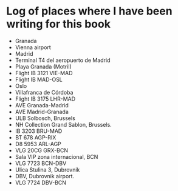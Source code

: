 # Log of places where I have been writing for this book

* Granada
* Vienna airport
* Madrid
* Terminal T4 del aeropuerto de Madrid
* Playa Granada (Motril)
* Flight IB 3121 VIE-MAD
* Flight IB MAD-OSL
* Oslo
* Villafranca de Córdoba
* Flight IB 3175 LHR-MAD
* AVE Granada-Madrid
* AVE Madrid-Granada
* ULB Solbosch, Brussels
* NH Collection Grand Sablon, Brussels.
* IB 3203 BRU-MAD
* BT 678 AGP-RIX
* D8 5953 ARL-AGP
* VLG 20CG GRX-BCN
* Sala VIP zona internacional, BCN
* VLG 7723 BCN-DBV
* Ulica Stulina 3, Dubrovnik
* DBV, Dubrovnik airport.
* VLG 7724 DBV-BCN
